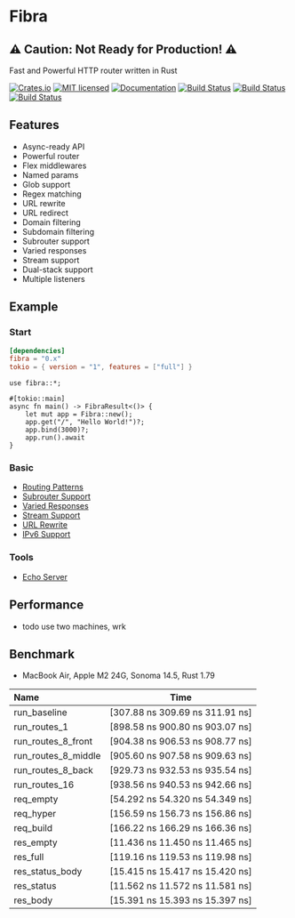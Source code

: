 Fibra
==========================

## ⚠️ Caution: Not Ready for Production! ⚠️

Fast and Powerful HTTP router written in Rust

[![Crates.io][crates-badge]][crates-url]
[![MIT licensed][license-badge]][license-url]
[![Documentation][document-badge]][document-url]
[![Build Status][macos-badge]][macos-url]
[![Build Status][linux-badge]][linux-url]
[![Build Status][windows-badge]][windows-url]

[crates-badge]: https://img.shields.io/crates/v/fibra.svg
[crates-url]: https://crates.io/crates/fibra
[license-badge]: https://img.shields.io/badge/license-MIT-blue.svg
[license-url]: https://github.com/chensoft/fibra?tab=MIT-1-ov-file
[document-badge]: https://docs.rs/fibra/badge.svg
[document-url]: https://docs.rs/fibra
[macos-badge]: https://github.com/chensoft/fibra/actions/workflows/macos.yml/badge.svg
[macos-url]: https://github.com/chensoft/fibra/actions/workflows/macos.yml
[linux-badge]: https://github.com/chensoft/fibra/actions/workflows/linux.yml/badge.svg
[linux-url]: https://github.com/chensoft/fibra/actions/workflows/linux.yml
[windows-badge]: https://github.com/chensoft/fibra/actions/workflows/windows.yml/badge.svg
[windows-url]: https://github.com/chensoft/fibra/actions/workflows/windows.yml

## Features

- Async-ready API
- Powerful router
- Flex middlewares
- Named params
- Glob support
- Regex matching
- URL rewrite
- URL redirect
- Domain filtering
- Subdomain filtering
- Subrouter support
- Varied responses
- Stream support
- Dual-stack support
- Multiple listeners

## Example

### Start

```Cargo.toml
[dependencies]
fibra = "0.x"
tokio = { version = "1", features = ["full"] }
```

```rust,no_run
use fibra::*;

#[tokio::main]
async fn main() -> FibraResult<()> {
    let mut app = Fibra::new();
    app.get("/", "Hello World!")?;
    app.bind(3000)?;
    app.run().await
}
```

### Basic

* [Routing Patterns](https://github.com/chensoft/fibra/blob/HEAD/examples/routing.rs)
* [Subrouter Support](https://github.com/chensoft/fibra/blob/HEAD/examples/multisite.rs)
* [Varied Responses](https://github.com/chensoft/fibra/blob/HEAD/examples/response.rs)
* [Stream Support](https://github.com/chensoft/fibra/blob/HEAD/examples/stream.rs)
* [URL Rewrite](https://github.com/chensoft/fibra/blob/HEAD/examples/rewrite.rs)
* [IPv6 Support](https://github.com/chensoft/fibra/blob/HEAD/examples/ipv6.rs)

### Tools

* [Echo Server](https://github.com/chensoft/fibra/blob/HEAD/examples/echo.rs)

## Performance

- todo use two machines, wrk

## Benchmark

- MacBook Air, Apple M2 24G, Sonoma 14.5, Rust 1.79

| Name                |              Time               |
|:--------------------|:-------------------------------:|
| run_baseline        | [307.88 ns 309.69 ns 311.91 ns] |
| run_routes_1        | [898.58 ns 900.80 ns 903.07 ns] |
| run_routes_8_front  | [904.38 ns 906.53 ns 908.77 ns] |
| run_routes_8_middle | [905.60 ns 907.58 ns 909.63 ns] |
| run_routes_8_back   | [929.73 ns 932.53 ns 935.54 ns] |
| run_routes_16       | [938.56 ns 940.53 ns 942.66 ns] |
| req_empty           | [54.292 ns 54.320 ns 54.349 ns] |
| req_hyper           | [156.59 ns 156.73 ns 156.86 ns] |
| req_build           | [166.22 ns 166.29 ns 166.36 ns] |
| res_empty           | [11.436 ns 11.450 ns 11.465 ns] |
| res_full            | [119.16 ns 119.53 ns 119.98 ns] |
| res_status_body     | [15.415 ns 15.417 ns 15.420 ns] |
| res_status          | [11.562 ns 11.572 ns 11.581 ns] |
| res_body            | [15.391 ns 15.393 ns 15.397 ns] |